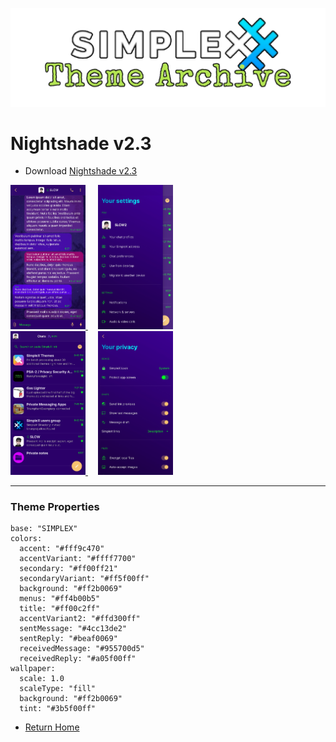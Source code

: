 ![SxC Theme Archive Banner](../resources/SxC_themeBanner.png)

# Nightshade v2.3

* Download [Nightshade v2.3](../themes/SxC_Nightshade-v2_3.theme)

<a href="../screenshots/SxC_Nightshade-v2_301.jpg" target="_blank">
	<img src="../screenshots/SxC_Nightshade-v2_301.jpg" width="120">
</a>&nbsp;&nbsp;&nbsp;
<a href="../screenshots/SxC_Nightshade-v2_302.jpg" target="_blank">
	<img src="../screenshots/SxC_Nightshade-v2_302.jpg" width="120">
</a>
<br>
<a href="../screenshots/SxC_Nightshade-v2_303.jpg" target="_blank">
	<img src="../screenshots/SxC_Nightshade-v2_303.jpg" width="120">
</a>&nbsp;&nbsp;&nbsp;
<a href="../screenshots/SxC_Nightshade-v2_304.jpg" target="_blank">
	<img src="../screenshots/SxC_Nightshade-v2_304.jpg" width="120">
</a>

----
### Theme Properties
```
base: "SIMPLEX"
colors:
  accent: "#fff9c470"
  accentVariant: "#ffff7700"
  secondary: "#ff00ff21"
  secondaryVariant: "#ff5f00ff"
  background: "#ff2b0069"
  menus: "#ff4b00b5"
  title: "#ff00c2ff"
  accentVariant2: "#ffd300ff"
  sentMessage: "#4cc13de2"
  sentReply: "#beaf0069"
  receivedMessage: "#955700d5"
  receivedReply: "#a05f00ff"
wallpaper:
  scale: 1.0
  scaleType: "fill"
  background: "#ff2b0069"
  tint: "#3b5f00ff"
```

* [Return Home](../)